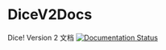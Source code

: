 # DiceV2Docs
Dice! Version 2 文档
[![Documentation Status](https://readthedocs.org/projects/dicev2docs/badge/?version=latest)](https://v2docs.kokona.tech/zh/latest/?badge=latest)
